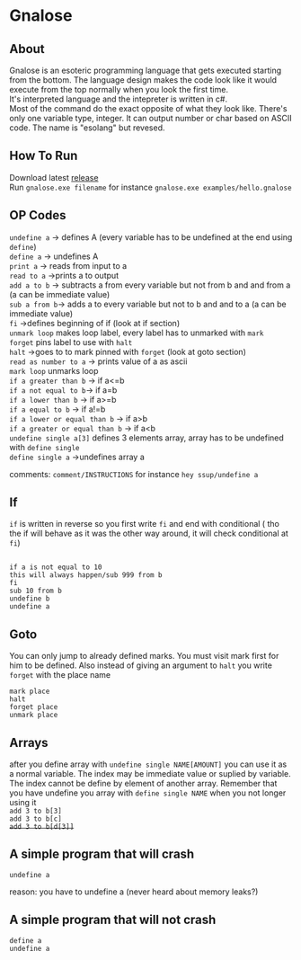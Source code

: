 
# Gnalose

## About

Gnalose is an esoteric programming language that gets executed starting from the bottom.
The language design makes the code look like it would execute from the top normally when you look the first time.  
It's interpreted language and the intepreter is written in c#.  
Most of the command do the exact opposite of what they look like. There's only one variable type, integer. It can output number or char based on ASCII code.
The name is  "esolang" but revesed.

## How To Run
Download latest [release](https://github.com/Biegus/Gnalose/releases/tag/v0.10)  
Run ``gnalose.exe filename`` for instance ``gnalose.exe examples/hello.gnalose``

## OP Codes

``undefine a``   -> defines A (every variable has to be undefined at the end using ``define``)  
 ``define a`` -> undefines A  
``print a`` -> reads from input to a  
``read to a`` ->prints a to output    
``add a to b`` -> subtracts a from every variable but not from b and and from a (a can be immediate value)    
``sub a from b``-> adds a to every variable but not to b and and to a (a can be immediate value)  
``fi`` ->defines beginning of if (look at if section)  
``unmark loop`` makes loop label, every label has to unmarked with ``mark``  
``forget`` pins label to use with ``halt``   
``halt`` ->goes to to mark pinned with ``forget`` (look at goto section)  
``read as number to a`` -> prints value of a as ascii   
``mark loop`` unmarks loop  
``if a greater than b`` -> if a<=b   
``if a not equal to b``-> if a=b    
``if a lower than b`` -> if a>=b   
``if a equal to b`` -> if a!=b   
``if a lower or equal than b`` -> if a>b  
``if a greater or equal than b`` -> if a<b  
``undefine single a[3]`` defines 3 elements array, array has to be undefined with ``define single``  
 ``define single a`` ->undefines array  a


comments: ``comment/INSTRUCTIONS`` for instance ``hey ssup/undefine a``
## If
``if`` is written in reverse so you first write ``fi`` and end with conditional ( tho the if will behave as it was the other way around,  it will check conditional at ``fi``)
```

if a is not equal to 10
this will always happen/sub 999 from b
fi
sub 10 from b  
undefine b  
undefine a
```

## Goto 
You can only jump to already defined marks. You must visit mark first for him to be defined. Also instead of giving an argument to ``halt`` you write ``forget`` with the place name
```
mark place
halt
forget place
unmark place
```

## Arrays
after you define array with ``undefine single NAME[AMOUNT]`` you can use it as a normal variable. The index may be immediate value or suplied by variable. The index cannot be define by element of another array.
Remember that you have undefine you array with ``define single NAME`` when you not longer using it  
``add 3 to b[3]``    
``add 3 to b[c]``   
~~``add 3 to b[d[3]]``~~

## A simple program that will crash
```
undefine a
```
reason: you have to undefine a (never heard about memory leaks?)

## A simple program that will not crash
```
define a
undefine a
```


